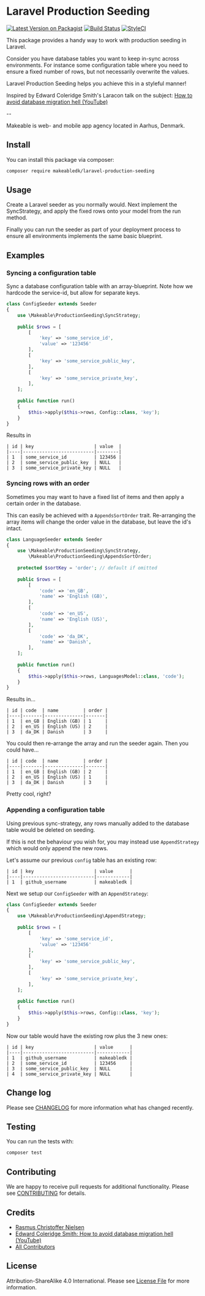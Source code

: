 
# Laravel Production Seeding

[![Latest Version on Packagist](https://img.shields.io/packagist/v/makeabledk/laravel-production-seeding.svg?style=flat-square)](https://packagist.org/packages/makeabledk/laravel-production-seeding)
[![Build Status](https://img.shields.io/travis/makeabledk/laravel-production-seeding/master.svg?style=flat-square)](https://travis-ci.org/makeabledk/laravel-production-seeding)
[![StyleCI](https://styleci.io/repos/95552885/shield?branch=master)](https://styleci.io/repos/95552885)

This package provides a handy way to work with production seeding in Laravel.

Consider you have database tables you want to keep in-sync across environments. 
For instance some configuration table where you need to ensure a fixed number of rows, but not necessarily overwrite the values. 

Laravel Production Seeding helps you achieve this in a styleful manner!


Inspired by Edward Coleridge Smith's Laracon talk on the subject: 
[How to avoid database migration hell (YouTube)](https://www.youtube.com/watch?v=lH-FLJ363-Q)

--

Makeable is web- and mobile app agency located in Aarhus, Denmark.

## Install

You can install this package via composer:

``` bash
composer require makeabledk/laravel-production-seeding
```

## Usage

Create a Laravel seeder as you normally would. Next implement the SyncStrategy, and apply the fixed rows onto your model from the run method.

Finally you can run the seeder as part of your deployment process to ensure all environments implements the same basic blueprint.


## Examples

### Syncing a configuration table

Sync a database configuration table with an array-blueprint. Note how we hardcode the service-id, but allow for separate keys.

```php
class ConfigSeeder extends Seeder
{
    use \Makeable\ProductionSeeding\SyncStrategy;
    
    public $rows = [
        [
            'key' => 'some_service_id',
            'value' => '123456' 
        ],
        [
            'key' => 'some_service_public_key',
        ],
        [
            'key' => 'some_service_private_key',
        ],
    ];
    
    public function run()
    {
        $this->apply($this->rows, Config::class, 'key');
    }
}

```

Results in
```
| id | key                      | value  |
|----|--------------------------|--------|
| 1  | some_service_id          | 123456 |
| 2  | some_service_public_key  | NULL   |
| 3  | some_service_private_key | NULL   |
```

### Syncing rows with an order

Sometimes you may want to have a fixed list of items and then apply a certain order in the database.
 
This can easily be achieved with a `AppendsSortOrder` trait. Re-arranging the array items will change the order value in the database, but leave the id's intact.

```php
class LanguageSeeder extends Seeder
{
    use \Makeable\ProductionSeeding\SyncStrategy,
        \Makeable\ProductionSeeding\AppendsSortOrder;
    
    protected $sortKey = 'order'; // default if omitted
    
    public $rows = [
        [
            'code' => 'en_GB',
            'name' => 'English (GB)',
        ],
        [
            'code' => 'en_US',
            'name' => 'English (US)',
        ],
        [
            'code' => 'da_DK',
            'name' => 'Danish',
        ],
    ];
    
    public function run()
    {
        $this->apply($this->rows, LanguagesModel::class, 'code');
    }
}

```
Results in...
```
| id | code  | name         | order |
|----|-------|--------------|-------|
| 1  | en_GB | English (GB) | 1     |
| 2  | en_US | English (US) | 2     |
| 3  | da_DK | Danish       | 3     |
```
You could then re-arrange the array and run the seeder again. Then you could have...
```
| id | code  | name         | order |
|----|-------|--------------|-------|
| 1  | en_GB | English (GB) | 2     |
| 2  | en_US | English (US) | 1     |
| 3  | da_DK | Danish       | 3     |
```


Pretty cool, right?


### Appending a configuration table

Using previous sync-strategy, any rows manually added to the database table would be deleted on seeding. 

If this is not the behaviour you wish for, you may instead use `AppendStrategy` which would only append the new rows.

Let's assume our previous `config` table has an existing row:

```
| id | key                      | value      |
|----|--------------------------|------------|
| 1  | github_username          | makeabledk |
```

Next we setup our `ConfigSeeder` with an `AppendStrategy`:

```php
class ConfigSeeder extends Seeder
{
    use \Makeable\ProductionSeeding\AppendStrategy;
    
    public $rows = [
        [
            'key' => 'some_service_id',
            'value' => '123456' 
        ],
        [
            'key' => 'some_service_public_key',
        ],
        [
            'key' => 'some_service_private_key',
        ],
    ];
    
    public function run()
    {
        $this->apply($this->rows, Config::class, 'key');
    }
}

```

Now our table would have the existing row plus the 3 new ones:
```
| id | key                      | value      |
|----|--------------------------|------------|
| 1  | github_username          | makeabledk |
| 2  | some_service_id          | 123456     |
| 3  | some_service_public_key  | NULL       |
| 4  | some_service_private_key | NULL       |
```


## Change log

Please see [CHANGELOG](CHANGELOG.md) for more information what has changed recently.

## Testing

You can run the tests with:

```bash
composer test
```

## Contributing

We are happy to receive pull requests for additional functionality. Please see [CONTRIBUTING](CONTRIBUTING.md) for details.

## Credits

- [Rasmus Christoffer Nielsen](https://github.com/rasmuscnielsen)
- [Edward Coleridge Smith: How to avoid database migration hell (YouTube)](https://www.youtube.com/watch?v=lH-FLJ363-Q)
- [All Contributors](../../contributors)

## License

Attribution-ShareAlike 4.0 International. Please see [License File](LICENSE.md) for more information.